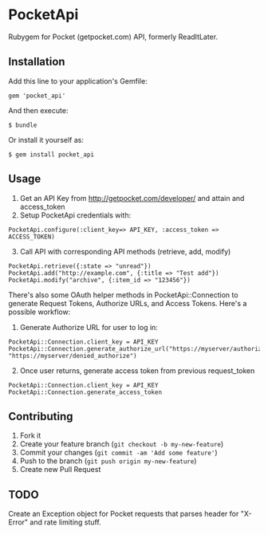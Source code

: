 # PocketApi
Rubygem for Pocket (getpocket.com) API, formerly ReadItLater.

## Installation

Add this line to your application's Gemfile:

    gem 'pocket_api'

And then execute:

    $ bundle

Or install it yourself as:

    $ gem install pocket_api

## Usage

1. Get an API Key from http://getpocket.com/developer/ and attain and access_token
2. Setup PocketApi credentials with:
```
PocketApi.configure(:client_key=> API_KEY, :access_token => ACCESS_TOKEN)
```
3. Call API with corresponding API methods (retrieve, add, modify)
```
PocketApi.retrieve({:state => "unread"})
PocketApi.add("http://example.com", {:title => "Test add"})
PocketApi.modify("archive", {:item_id => "123456"})
```

There's also some OAuth helper methods in PocketApi::Connection to generate Request Tokens, Authorize URLs, and Access Tokens.
Here's a possible workflow:
1. Generate Authorize URL for user to log in:
```
PocketApi::Connection.client_key = API_KEY
PocketApi::Connection.generate_authorize_url("https://myserver/authorize_callback", "https://myserver/denied_authorize")
```
2. Once user returns, generate access token from previous request_token 
```
PocketApi::Connection.client_key = API_KEY
PocketApi::Connection.generate_access_token
```

## Contributing

1. Fork it
2. Create your feature branch (`git checkout -b my-new-feature`)
3. Commit your changes (`git commit -am 'Add some feature'`)
4. Push to the branch (`git push origin my-new-feature`)
5. Create new Pull Request

## TODO
Create an Exception object for Pocket requests that parses header for "X-Error" and rate limiting stuff.
